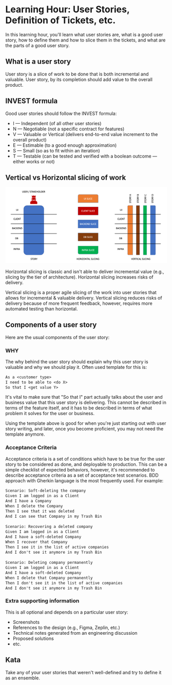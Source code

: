 # Learning Hour: User Stories, Definition of Tickets, etc.

In this learning hour, you'll learn what user stories are, what is a good user story, how to define them
and how to slice them in the tickets, and what are the parts of a good user story.

## What is a user story

User story is a slice of work to be done that is both incremental and valuable. User story, by its
completion should add value to the overall product.

## INVEST formula

Good user stories should follow the INVEST formula:

- I — Independent (of all other user stories)
- N — Negotiable (not a specific contract for features)
- V — Valuable or Vertical (delivers end-to-end value increment to the overall product)
- E — Estimable (to a good enough approximation)
- S — Small (so as to fit within an iteration)
- T — Testable (can be tested and verified with a boolean outcome — either works or not)

## Vertical vs Horizontal slicing of work

![](img/vertical-vs-horizontal-slicing.png)

Horizontal slicing is classic and isn't able to deliver incremental value (e.g., slicing by the tier
of architecture). Horizontal slicing increases risks of delivery.

Vertical slicing is a proper agile slicing of the work into user stories that allows for incremental &
valuable delivery. Vertical slicing reduces risks of delivery because of more frequent feedback, however,
requires more automated testing than horizontal.

## Components of a user story

Here are the usual components of the user story:

### WHY

The why behind the user story should explain why this user story is valuable and why we should play it.
Often used template for this is:

```
As a <customer type>
I need to be able to <do X>
So that I <get value Y>  
```

It's vital to make sure that "So that I" part actually talks about the user and business value that this
user story is delivering. This cannot be described in terms of the feature itself, and it has to be
described in terms of what problem it solves for the user or business.

Using the template above is good for when you're just starting out with user story writing, and later,
once you become proficient, you may not need the template anymore.

### Acceptance Criteria

Acceptance criteria is a set of conditions which have to be true for the user story to be considered as
done, and deployable to production. This can be a simple checklist of expected behaviors, however, it's
recommended to describe acceptance criteria as a set of acceptance test scenarios. BDD approach with 
Gherkin language is the most frequently used. For example:

```
Scenario: Soft-deleting the company
Given I am logged in as a Client
And I have a Company
When I delete the Company
Then I see that it was deleted
And I can see that Company in my Trash Bin

Scenario: Recovering a deleted company
Given I am logged in as a Client
And I have a soft-deleted Company
When I recover that Company
Then I see it in the list of active companies
And I don't see it anymore in my Trash Bin

Scenario: Deleting company permanently
Given I am logged in as a Client
And I have a soft-deleted Company
When I delete that Company permanently
Then I don't see it in the list of active companies
And I don't see it anymore in my Trash Bin
```

### Extra supporting information

This is all optional and depends on a particular user story:

- Screenshots
- References to the design (e.g., Figma, Zeplin, etc.)
- Technical notes generated from an engineering discussion
- Proposed solutions
- etc.

## Kata

Take any of your user stories that weren't well-defined and try to define it as an ensemble.
